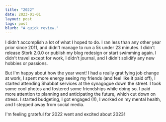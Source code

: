 ```yaml
---
title: "2022"
date: 2023-01-01
layout: post
tags: post
blurb: "A quick review."
---
```


I didn't accomplish a lot of what I hoped to do. I ran less than any other year prior since 2011, and didn't manage to run a 5k under 23 minutes. I didn't release Stork 2.0.0 or publish my blog redesign or start swimming again. I didn't travel except for work, I didn't journal, and I didn't solidify any new hobbies or passions.

But I'm happy about how the year went! I had a really gratifying job change at work, I spent more energy seeing my friends (and feel like it paid off), I started attending Shabbat services at the synagogue down the street. I took some cool photos and fostered some friendships while doing so. I paid more attention to planning and anticipating the future, which cut down on stress. I started budgeting, I got engaged (!!), I worked on my mental health, and I stepped away from social media.

I'm feeling grateful for 2022 went and excited about 2023!
